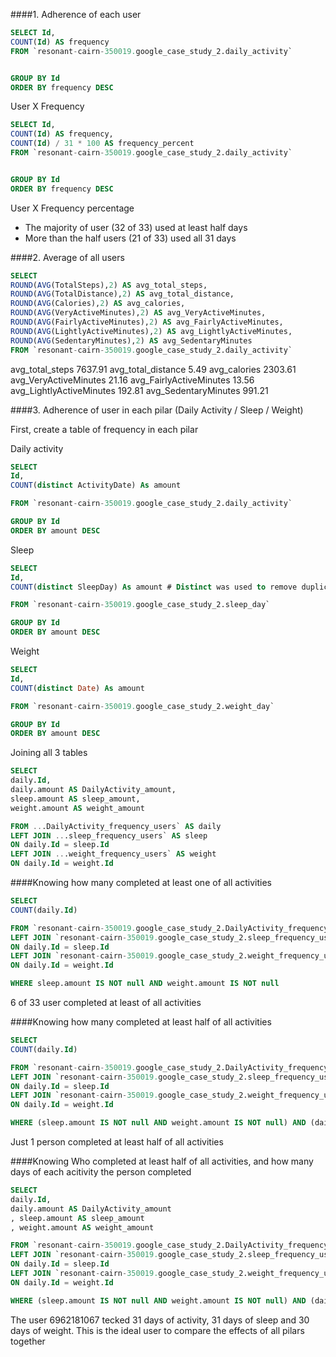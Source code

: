 

####1. Adherence of each user 

```sql 
SELECT Id,
COUNT(Id) AS frequency
FROM `resonant-cairn-350019.google_case_study_2.daily_activity` 


GROUP BY Id
ORDER BY frequency DESC
```

User X Frequency 

```sql 
SELECT Id,
COUNT(Id) AS frequency,
COUNT(Id) / 31 * 100 AS frequency_percent
FROM `resonant-cairn-350019.google_case_study_2.daily_activity` 


GROUP BY Id
ORDER BY frequency DESC
```

User X Frequency percentage 
 * The majority of user (32 of 33) used at least half days
 * More than the half users (21 of 33) used all 31 days 

####2. Average of all users

```sql
SELECT 
ROUND(AVG(TotalSteps),2) AS avg_total_steps,
ROUND(AVG(TotalDistance),2) AS avg_total_distance,
ROUND(AVG(Calories),2) AS avg_calories,
ROUND(AVG(VeryActiveMinutes),2) AS avg_VeryActiveMinutes,
ROUND(AVG(FairlyActiveMinutes),2) AS avg_FairlyActiveMinutes,
ROUND(AVG(LightlyActiveMinutes),2) AS avg_LightlyActiveMinutes,
ROUND(AVG(SedentaryMinutes),2) AS avg_SedentaryMinutes
FROM `resonant-cairn-350019.google_case_study_2.daily_activity` 

```

avg_total_steps	7637.91
avg_total_distance	5.49
avg_calories	2303.61
avg_VeryActiveMinutes	21.16
avg_FairlyActiveMinutes	13.56
avg_LightlyActiveMinutes	192.81
avg_SedentaryMinutes 991.21

####3. Adherence of user in each pilar (Daily Activity / Sleep / Weight)

First, create a table of frequency in each pilar 

Daily activity 
```sql 
SELECT 
Id, 
COUNT(distinct ActivityDate) As amount

FROM `resonant-cairn-350019.google_case_study_2.daily_activity`

GROUP BY Id
ORDER BY amount DESC
``` 

Sleep 
```sql
SELECT 
Id, 
COUNT(distinct SleepDay) As amount # Distinct was used to remove duplicate day naps 

FROM `resonant-cairn-350019.google_case_study_2.sleep_day`

GROUP BY Id
ORDER BY amount DESC
```

Weight

```sql 
SELECT 
Id, 
COUNT(distinct Date) As amount 

FROM `resonant-cairn-350019.google_case_study_2.weight_day`

GROUP BY Id
ORDER BY amount DESC
```

Joining all 3 tables 

```sql 
SELECT 
daily.Id, 
daily.amount AS DailyActivity_amount,
sleep.amount AS sleep_amount,
weight.amount AS weight_amount

FROM ...DailyActivity_frequency_users` AS daily
LEFT JOIN ...sleep_frequency_users` AS sleep
ON daily.Id = sleep.Id
LEFT JOIN ...weight_frequency_users` AS weight
ON daily.Id = weight.Id
```

####Knowing how many completed at least one of all activities 

```sql 
SELECT 
COUNT(daily.Id)

FROM `resonant-cairn-350019.google_case_study_2.DailyActivity_frequency_users` AS daily
LEFT JOIN `resonant-cairn-350019.google_case_study_2.sleep_frequency_users` AS sleep
ON daily.Id = sleep.Id
LEFT JOIN `resonant-cairn-350019.google_case_study_2.weight_frequency_users` AS weight
ON daily.Id = weight.Id

WHERE sleep.amount IS NOT null AND weight.amount IS NOT null

```

6 of 33 user completed at least of all activities

####Knowing how many completed at least half of all activities 

```sql 
SELECT 
COUNT(daily.Id)

FROM `resonant-cairn-350019.google_case_study_2.DailyActivity_frequency_users` AS daily
LEFT JOIN `resonant-cairn-350019.google_case_study_2.sleep_frequency_users` AS sleep
ON daily.Id = sleep.Id
LEFT JOIN `resonant-cairn-350019.google_case_study_2.weight_frequency_users` AS weight
ON daily.Id = weight.Id

WHERE (sleep.amount IS NOT null AND weight.amount IS NOT null) AND (daily.amount >= 15 AND sleep.amount >= 15 AND weight.amount >=15)
```
 Just 1 person completed at least half of all activities 
 
####Knowing Who completed at least half of all activities, and how many days of each acitivity the person completed 

```sql
SELECT 
daily.Id, 
daily.amount AS DailyActivity_amount
, sleep.amount AS sleep_amount
, weight.amount AS weight_amount

FROM `resonant-cairn-350019.google_case_study_2.DailyActivity_frequency_users` AS daily
LEFT JOIN `resonant-cairn-350019.google_case_study_2.sleep_frequency_users` AS sleep
ON daily.Id = sleep.Id
LEFT JOIN `resonant-cairn-350019.google_case_study_2.weight_frequency_users` AS weight
ON daily.Id = weight.Id

WHERE (sleep.amount IS NOT null AND weight.amount IS NOT null) AND (daily.amount >= 15 AND sleep.amount >= 15 AND weight.amount >=15)
```
The user 6962181067 tecked 31 days of activity,  31 days of sleep and 30 days of weight. 
This is the ideal user to compare the effects of all pilars together 







						

